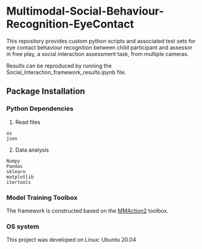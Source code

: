 # Multimodal-Social-Behaviour-Recognition-EyeContact
This repository provides custom python scripts and associated test sets for eye contact behaviour recognition between child participant and assessor in free play, a social interaction assessment task, from multiple cameras.

Results can be reproduced by running the Social_Interaction_framework_results.ipynb file.
## Package Installation
### Python Dependencies
1. Read files
```
os
json
```
2. Data analysis
```
Numpy
Pandas
sklearn
matplotlib
itertools
```
### Model Training Toolbox
The framework is constructed based on the [MMAction2](https://github.com/open-mmlab/mmaction2) toolbox.

### OS system
This project was developed on Linux: Ubuntu 20.04
